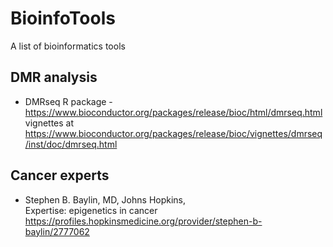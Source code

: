 # BioinfoTools
A list of bioinformatics tools

## DMR analysis
- DMRseq R package - https://www.bioconductor.org/packages/release/bioc/html/dmrseq.html  
vignettes at https://www.bioconductor.org/packages/release/bioc/vignettes/dmrseq/inst/doc/dmrseq.html   


## Cancer experts
- Stephen B. Baylin, MD, Johns Hopkins,   
  Expertise: epigenetics in cancer  
  https://profiles.hopkinsmedicine.org/provider/stephen-b-baylin/2777062


